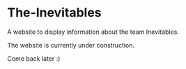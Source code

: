 # The-Inevitables
A website to display information about the team Inevitables.


The website is currently under construction.

Come back later :)
